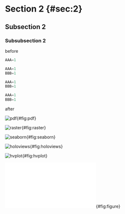 # Section 2 {#sec:2}

## Subsection 2

### Subsubsection 2

before

```python {title=abc numbers=left}
AAA=1
```

```python {.output}
AAA=1
BBB=1
```

```python {.output baselinestretch=1.05}
AAA=1
BBB=1
```

```python {.output}
AAA=1
BBB=1
```

after

![pdf](pdf.ipynb){#fig:pdf}

![raster](raster.ipynb){#fig:raster}

![seaborn](seaborn.ipynb){#fig:seaborn}

![holoviews](holoviews.ipynb){#fig:holoviews}

![hvplot](hvplot.ipynb){#fig:hvplot}

![figure](figure.pdf){#fig:figure}